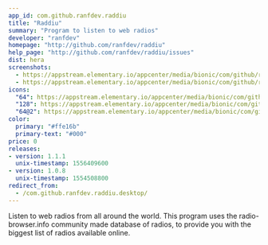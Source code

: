 ```yaml
---
app_id: com.github.ranfdev.raddiu
title: "Raddiu"
summary: "Program to listen to web radios"
developer: "ranfdev"
homepage: "http://github.com/ranfdev/raddiu"
help_page: "http://github.com/ranfdev/raddiu/issues"
dist: hera
screenshots:
  - https://appstream.elementary.io/appcenter/media/bionic/com/github/ranfdev.raddiu/3599D272B9F99CF6006F657E5FA70AC4/screenshots/image-1_orig.png
  - https://appstream.elementary.io/appcenter/media/bionic/com/github/ranfdev.raddiu/3599D272B9F99CF6006F657E5FA70AC4/screenshots/image-2_orig.png
icons:
  "64": https://appstream.elementary.io/appcenter/media/bionic/com/github/ranfdev.raddiu/3599D272B9F99CF6006F657E5FA70AC4/icons/64x64/com.github.ranfdev.raddiu_com.github.ranfdev.raddiu.png
  "128": https://appstream.elementary.io/appcenter/media/bionic/com/github/ranfdev.raddiu/3599D272B9F99CF6006F657E5FA70AC4/icons/128x128/com.github.ranfdev.raddiu_com.github.ranfdev.raddiu.png
  "64@2": https://appstream.elementary.io/appcenter/media/bionic/com/github/ranfdev.raddiu/3599D272B9F99CF6006F657E5FA70AC4/icons/64x64@2/com.github.ranfdev.raddiu_com.github.ranfdev.raddiu.png
color:
  primary: "#ffe16b"
  primary-text: "#000"
price: 0
releases:
- version: 1.1.1
  unix-timestamp: 1556409600
- version: 1.0.8
  unix-timestamp: 1554508800
redirect_from:
  - /com.github.ranfdev.raddiu.desktop/
---
```


<p>Listen to web radios from all around the world.
    This program uses the radio-browser.info community made
    database of radios, to provide you with the biggest list
    of radios available online.</p>